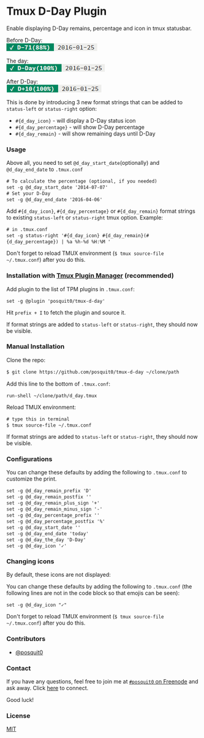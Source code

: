# Tmux D-Day Plugin

Enable displaying D-Day remains, percentage and icon in tmux statusbar.

Before D-Day:<br/>
![Before the day](/screenshots/d-day-before.png)

The day:<br/>
![The day](/screenshots/d-day.png)

After D-Day:<br/>
![After the day](/screenshots/d-day-after.png)

This is done by introducing 3 new format strings that can be added to
`status-left` or `status-right` option:
- `#{d_day_icon}` - will display a D-Day status icon
- `#{d_day_percentage}` - will show D-Day percentage
- `#{d_day_remain}` - will show remaining days until D-Day

### Usage

Above all, you need to set `@d_day_start_date`(optionally) and `@d_day_end_date` to `.tmux.conf`

```tmux
# To calculate the percentage (optional, if you needed)
set -g @d_day_start_date '2014-07-07'
# Set your D-Day
set -g @d_day_end_date '2016-04-06'
```

Add `#{d_day_icon}`, `#{d_day_percentage}` or `#{d_day_remain}` format
strings to existing `status-left` or `status-right` tmux option. Example:

```tmux
# in .tmux.conf
set -g status-right '#{d_day_icon} #{d_day_remain}(#{d_day_percentage}) | %a %h-%d %H:%M '
```

Don't forget to reload TMUX environment (`$ tmux source-file ~/.tmux.conf`)
after you do this.

### Installation with [Tmux Plugin Manager](https://github.com/tmux-plugins/tpm) (recommended)


Add plugin to the list of TPM plugins in `.tmux.conf`:

```tmux
set -g @plugin 'posquit0/tmux-d-day'
```

Hit `prefix + I` to fetch the plugin and source it.

If format strings are added to `status-left` or `status-right`, they should now be visible.

### Manual Installation

Clone the repo:

```bash
$ git clone https://github.com/posquit0/tmux-d-day ~/clone/path
```

Add this line to the bottom of `.tmux.conf`:

```tmux
run-shell ~/clone/path/d_day.tmux
```

Reload TMUX environment:

```tmux
# type this in terminal
$ tmux source-file ~/.tmux.conf
```

If format strings are added to `status-left` or `status-right`, they should now be visible.

### Configurations

You can change these defaults by adding the following to `.tmux.conf` to customize the print.

```tmux
set -g @d_day_remain_prefix 'D'
set -g @d_day_remain_postfix ''
set -g @d_day_remain_plus_sign '+'
set -g @d_day_remain_minus_sign '-'
set -g @d_day_percentage_prefix ''
set -g @d_day_percentage_postfix '%'
set -g @d_day_start_date ''
set -g @d_day_end_date 'today'
set -g @d_day_the_day 'D-Day'
set -g @d_day_icon '✓'
```

### Changing icons

By default, these icons are not displayed:

You can change these defaults by adding the following to `.tmux.conf` (the
following lines are not in the code block so that emojis can be seen):

```tmux
set -g @d_day_icon "✓"
```

Don't forget to reload TMUX environment (`$ tmux source-file ~/.tmux.conf`)
after you do this.

### Contributors

- [@posquit0](https://github.com/posquit0)

### Contact

If you have any questions, feel free to join me at [`#posquit0` on Freenode](irc://irc.freenode.net/posquit0) and ask away. Click [here](https://kiwiirc.com/client/irc.freenode.net/posquit0) to connect.

Good luck!

### License

[MIT](LICENSE.md)
